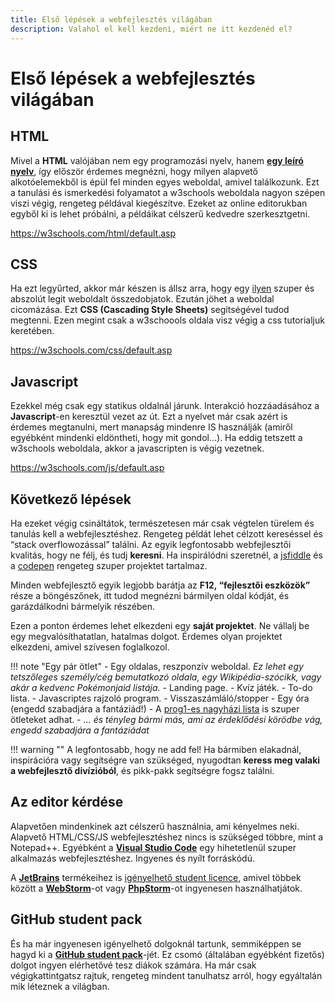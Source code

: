 ```yaml
---
title: Első lépések a webfejlesztés világában
description: Valahol el kell kezdeni, miért ne itt kezdenéd el?
---
```


# Első lépések a webfejlesztés világában

## HTML

Mivel a **HTML** valójában nem egy programozási nyelv, hanem **[egy leíró nyelv](https://i.imgur.com/YlyBQ.jpg)**, így először érdemes megnézni, hogy milyen alapvető alkotóelemekből is épül fel minden egyes weboldal, amivel találkozunk. Ezt a tanulási és ismerkedési folyamatot a w3schools weboldala nagyon szépen viszi végig, rengeteg példával kiegészítve. Ezeket az online editorukban egyből ki is lehet próbálni, a példáikat célszerű kedvedre szerkesztgetni. 

https://w3schools.com/html/default.asp

## CSS

Ha ezt legyűrted, akkor már készen is állsz arra, hogy egy [ilyen](https://motherfuckingwebsite.com/) szuper és abszolút legit weboldalt összedobjatok.
Ezután jöhet a weboldal cicomázása. Ezt **CSS (Cascading Style Sheets)** segítségével tudod megtenni. Ezen megint csak a w3schoools oldala visz végig a css tutorialjuk keretében.

https://w3schools.com/css/default.asp

## Javascript

Ezekkel még csak egy statikus oldalnál járunk. Interakció hozzáadásához a **Javascript**-en keresztül vezet az út. Ezt a nyelvet már csak azért is érdemes megtanulni, mert manapság mindenre IS használják (amiről egyébként mindenki eldöntheti, hogy mit gondol…). Ha eddig tetszett a w3schools weboldala, akkor a javascripten is végig vezetnek. 

https://w3schools.com/js/default.asp

## Következő lépések

Ha ezeket végig csináltátok, természetesen már csak végtelen türelem és tanulás kell a webfejlesztéshez. Rengeteg példát lehet célzott kereséssel és “stack overflowozással” találni. Az egyik legfontosabb webfejlesztői kvalitás, hogy ne félj, és tudj **keresni**. Ha inspirálódni szeretnél, a [jsfiddle](https://jsfiddle.net) és a [codepen](https://codepen.io) rengeteg szuper projektet tartalmaz.

Minden webfejlesztő egyik legjobb barátja az **F12, “fejlesztői eszközök”** része a böngészőnek, itt tudod megnézni bármilyen oldal kódját, és garázdálkodni bármelyik részében.

Ezen a ponton érdemes lehet elkezdeni egy **saját projektet**. Ne vállalj be egy megvalósíthatatlan, hatalmas dolgot. Érdemes olyan projektet elkezdeni, amivel szívesen foglalkozol.


!!! note "Egy pár ötlet"
    - Egy oldalas, reszponzív weboldal. *Ez lehet egy tetszőleges személy/cég bemutatkozó oldala, egy Wikipédia-szócikk, vagy akár a kedvenc Pokémonjaid listája.*
    - Landing page.
    - Kvíz játék.
    - To-do lista.
    - Javascriptes rajzoló program. 
    - Visszaszámláló/stopper
    - Egy óra (engedd szabadjára a fantáziád!)
    - A [prog1-es nagyházi lista](https://infoc.eet.bme.hu/nhflista/) is szuper ötleteket adhat.
    - *... és tényleg bármi más, ami az érdeklődési körödbe vág, engedd szabadjára a fantáziádat*


!!! warning ""
    A legfontosabb, hogy ne add fel! Ha bármiben elakadnál, inspirációra vagy segítségre van szükséged, nyugodtan **keress meg valaki a webfejlesztő divízióból**, és pikk-pakk segítségre fogsz találni.

## Az editor kérdése

Alapvetően mindenkinek azt célszerű használnia, ami kényelmes neki. Alapvető HTML/CSS/JS webfejlesztéshez nincs is szükséged többre, mint a Notepad++. Egyébként a **[Visual Studio Code](https://code.visualstudio.com/)** egy hihetetlenül szuper alkalmazás webfejlesztéshez. Ingyenes és nyílt forráskódú. 

A **[JetBrains](https://jetbrains.com/)** termékeihez is [igényelhető student licence](https://jetbrains.com/community/education/#students), amivel többek között a **[WebStorm](https://jetbrains.com/webstorm/)**-ot vagy **[PhpStorm](https://jetbrains.com/phpstorm/)**-ot ingyenesen használhatjátok.

## GitHub student pack

És ha már ingyenesen igényelhető dolgoknál tartunk, semmiképpen se hagyd ki a **[GitHub student pack](https://education.github.com/pack)**-jét. Ez csomó (általában egyébként fizetős) dolgot ingyen elérhetővé tesz diákok számára. Ha már csak végigkattintgatsz rajtuk, rengeteg mindent tanulhatsz arról, hogy egyáltalán mik léteznek a világban.
